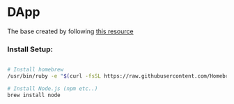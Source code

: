 # DApp

The base created by following [this resource](https://www.youtube.com/watch?v=sCE-fQJAVQ4&t=601s)

### Install Setup:
```bash

# Install homebrew
/usr/bin/ruby -e "$(curl -fsSL https://raw.githubusercontent.com/Homebrew/install/master/install)"

# Install Node.js (npm etc..)
brew install node

```
